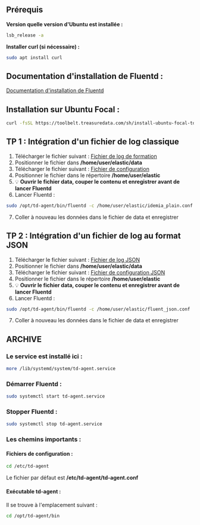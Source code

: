 
## Prérequis
**Version quelle version d'Ubuntu est installée :**
``` sh
lsb_release -a
```

**Installer curl (si nécessaire) :**
``` sh
sudo apt install curl
```

## Documentation d'installation de Fluentd :

[Documentation d'installation de Fluentd](https://docs.fluentd.org/installation/install-by-deb)

## Installation sur Ubuntu Focal :

``` sh
curl -fsSL https://toolbelt.treasuredata.com/sh/install-ubuntu-focal-td-agent4.sh | sh
```

## TP 1 : Intégration d'un fichier de log classique
1. Télécharger le fichier suivant : [Fichier de log de formation](https://raw.githubusercontent.com/vincent2mots/elk/main/data/log_watchlist-service-DK.log)
2. Positionner le fichier dans **/home/user/elastic/data**
3. Télécharger le fichier suivant : [Fichier de configuration](https://raw.githubusercontent.com/vincent2mots/elk/main/Fluentd/idemia_plain.conf)
4. Positionner le fichier dans le répertoire **/home/user/elastic**
5. &#128161; **Ouvrir le fichier data, couper le contenu et enregistrer avant de lancer Fluentd**
6. Lancer Fluentd :
``` sh
sudo /opt/td-agent/bin/fluentd -c /home/user/elastic/idemia_plain.conf
```
7. Coller à nouveau les données dans le fichier de data et enregistrer

## TP 2 : Intégration d'un fichier de log au format JSON
1. Télécharger le fichier suivant : [Fichier de log JSON](https://raw.githubusercontent.com/vincent2mots/elk/main/data/em.log.test)
2. Positionner le fichier dans **/home/user/elastic/data**
3. Télécharger le fichier suivant : [Fichier de configuration JSON](https://raw.githubusercontent.com/vincent2mots/elk/main/Fluentd/fluent_json.conf)
4. Positionner le fichier dans le répertoire **/home/user/elastic**
5. &#128161; **Ouvrir le fichier data, couper le contenu et enregistrer avant de lancer Fluentd**
6. Lancer Fluentd :
``` sh
sudo /opt/td-agent/bin/fluentd -c /home/user/elastic/fluent_json.conf
```
7. Coller à nouveau les données dans le fichier de data et enregistrer

## ARCHIVE
### Le service est installé ici :
``` sh
more /lib/systemd/system/td-agent.service
```

### Démarrer Fluentd :
``` sh
sudo systemctl start td-agent.service
```

### Stopper Fluentd :
``` sh
sudo systemctl stop td-agent.service
```
### Les chemins importants :

#### Fichiers de configuration :
``` sh
cd /etc/td-agent
```

Le fichier par défaut est **/etc/td-agent/td-agent.conf**

#### Exécutable td-agent :

Il se trouve à l'emplacement suivant :
``` sh
cd /opt/td-agent/bin
```